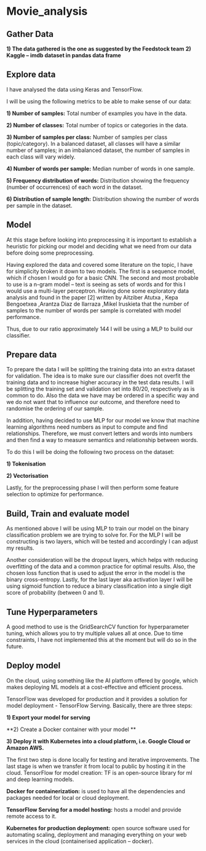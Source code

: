 # Movie_analysis
## Gather Data

**1) The data gathered is the one as suggested by the Feedstock team**
**2) Kaggle – imdb dataset in pandas data frame**

## Explore data

I have analysed the data using Keras and TensorFlow.

I will be using the following metrics to be able to make sense of our data:

**1)	Number of samples:** Total number of examples you have in the data.

**2)	Number of classes:** Total number of topics or categories in the data.

**3)	Number of samples per class:** Number of samples per class (topic/category). In a balanced dataset, all classes will have a similar number of samples; in an imbalanced dataset, the number of samples in each class will vary widely.

**4)	Number of words per sample:** Median number of words in one sample.

**5)	Frequency distribution of words:** Distribution showing the frequency (number of occurrences) of each word in the dataset.

**6)	Distribution of sample length:** Distribution showing the number of words per sample in the dataset.


## Model

At this stage before looking into preprocessing it is important to establish a heuristic for picking our model and deciding what we need from our data before doing some preprocessing.

Having explored the data and covered some literature on the topic, I have for simplicity broken it down to two models.  The first is a sequence model, which if chosen I would go for a basic CNN.  The second and most probable to use is a n-gram model – text is seeing as sets of words and for this I would use a multi-layer perceptron.  Having done some exploratory data analysis and found in the paper [2] written by Aitziber Atutxa , Kepa Bengoetxea ,Arantza Diaz de Ilarraza ,Mikel Iruskieta that the number of  samples to the number of words per sample is correlated with model performance.  

Thus, due to our ratio approximately 144 I will be using a MLP to build our classifier.

## Prepare data

To prepare the data I will be splitting the training data into an extra dataset for validation.  The idea is to make sure our classifier does not overfit the training data and to increase higher accuracy in the test data results.  I will be splitting the training set and validation set into 80/20, respectively as is common to do.  Also the data we have may be ordered in a specific way and we do not want that to influence our outcome, and therefore need to randomise the ordering of our sample.  

In addition, having decided to use MLP for our model we know that machine learning algorithms need numbers as input to compute and find relationships.  Therefore, we must convert letters and words into numbers and then find a way to measure semantics and relationship between words.

To do this I will be doing the following two process on the dataset:

**1)	Tokenisation**

**2)	Vectorisation**

Lastly, for the preprocessing phase I will then perform some feature selection to optimize for performance. 





## Build, Train and evaluate model

As mentioned above I will be using MLP to train our model on the binary classification problem we are trying to solve for.  For the MLP I will be constructing is two layers, which will be tested and accordingly I can adjust my results.

Another consideration will be the dropout layers, which helps with reducing overfitting of the data and a common practice for optimal results.  Also, the chosen loss function that is used to adjust the error in the model is the binary cross-entropy. Lastly, for the last layer aka activation layer I will be using sigmoid function to reduce a binary classification into a single digit score of probability (between 0 and 1).  



## Tune Hyperparameters

A good method to use is the GridSearchCV function for hyperparameter tuning, which allows you to try multiple values all at once.  Due to time constraints, I have not implemented this at the moment but will do so in the future.

## Deploy model

On the cloud, using something like the AI platform offered by google, which makes deploying ML models at a cost-effective and efficient process.

TensorFlow was developed for production and it provides a solution for model deployment - TensorFlow Serving. Basically, there are three steps:

**1)	Export your model for serving**

**2)	Create a Docker container with your model **

**3)	Deploy it with Kubernetes into a cloud platform, i.e. Google Cloud or Amazon AWS.**

The first two step is done locally for testing and iterative improvements.  The last stage is when we transfer it from local to public by hosting it in the cloud.
TensorFlow for model creation: TF is an open-source library for ml and deep learning models.

**Docker for containerization:** is used to have all the dependencies and packages needed for local or cloud deployment.

**TensorFlow Serving for a model hosting:**  hosts a model and provide remote access to it.

**Kubernetes for production deployment:**  open source software used for automating scaling, deployment and managing everything on your web services in the cloud (containerised application – docker).

